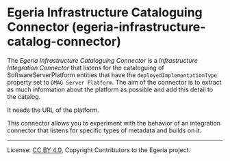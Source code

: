 <!-- SPDX-License-Identifier: CC-BY-4.0 -->
<!-- Copyright Contributors to the Egeria project. -->


# Egeria Infrastructure Cataloguing Connector (egeria-infrastructure-catalog-connector)

The *Egeria Infrastructure Cataloguing Connector* is a *Infrastructure Integration Connector* that listens for the 
cataloguing of SoftwareServerPlatform entities that have the `deployedImplementationType` property set to
`OMAG Server Platform`.  The aim of the connector is to extract as much information about the platform as possible
and add this detail to the catalog.

It needs the URL of the platform.

This connector allows you to experiment with the behavior of an integration connector that listens for specific types of metadata and builds on it.


----
License: [CC BY 4.0](https://creativecommons.org/licenses/by/4.0/),
Copyright Contributors to the Egeria project.